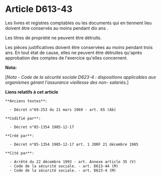 # Article D613-43

Les livres et registres comptables ou les documents qui en tiennent lieu doivent être conservés au moins pendant dix
ans     . 

Les titres de propriété ne peuvent être détruits. 

Les pièces justificatives doivent être conservées au moins pendant trois ans. En tout état de cause, elles ne peuvent être
détruites qu'après approbation des comptes de l'exercice qu'elles concernent.

**Nota:**

[*Nota - Code de la sécurité sociale D623-4 : dispositions applicables aux organismes gérant l'assurance vieillesse des non-
salariés.*]

**Liens relatifs à cet article**

	**Anciens textes**:

	  - Décret n°69-253 du 21 mars 1969 - art. 65 (Ab)

	**Codifié par**:

	  - Décret n°85-1354 1985-12-17

	**Créé par**:

	  - Décret n°85-1354 1985-12-17 art. 1 JORF 21 décembre 1985

	**Cité par**:

	  - Arrêté du 22 décembre 1993 - art. Annexe article 35 (V)
	  - Code de la sécurité sociale. - art. D613-44 (M)
	  - Code de la sécurité sociale. - art. D623-4 (M)
